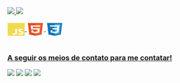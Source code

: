 <div>
   <a href="https://github.com/lukejohnsonC">
   <img height="180em" src="https://github-readme-stats.vercel.app/api?username=lukejohnsonC&show_icons=true&theme=tokyonight&include_all_commits=true&count_private=true"/>
   <img height="180em" src="https://github-readme-stats.vercel.app/api/top-langs/?username=lukejohnsonC&layout=compact&langs_count=6&theme=tokyonight"/>

</div>
<div style="display: inline_block"><br>
  <img align="center" alt="Js" height="30" width="40" src="https://raw.githubusercontent.com/devicons/devicon/master/icons/javascript/javascript-plain.svg">
  <img align="center" alt="HTML" height="30" width="40" src="https://raw.githubusercontent.com/devicons/devicon/master/icons/html5/html5-original.svg">
  <img align="center" alt="CSS" height="30" width="40" src="https://raw.githubusercontent.com/devicons/devicon/master/icons/css3/css3-original.svg">
</div>
 
 <br>
 
  ### A seguir os meios de contato para me contatar!
 
<div> 
  <a href="https://instagram.com/itsjukelohnson" target="_blank"><img src="https://img.shields.io/badge/-Instagram-%23E4405F?style=for-the-badge&logo=instagram&logoColor=white" target="_blank"></a>
  <a href = "mailto:lukejohnson73@hotmail.com"><img src="https://img.shields.io/badge/Email-0078D4?style=for-the-badge&logo=microsoft-outlook&logoColor=white" target="_blank"></a>
  <a href="https://www.linkedin.com/in/luke-campos-a4ab976b/" target="_blank"><img src="https://img.shields.io/badge/-LinkedIn-%230077B5?style=for-the-badge&logo=linkedin&logoColor=white" target="_blank"></a>
   <a href="https://api.whatsapp.com/send?phone=5513991856260" target="_blank"><img src="https://img.shields.io/badge/-WhatsApp-25D366?style=for-the-badge&logo=whatsapp&logoColor=white" target="_blank"></a> 
  <!- 
  ![Snake animation](https://github.com/lukejohnsonC/lukejohnsonC/blob/output/github-contribution-grid-snake.svg)
  ->

</div>
